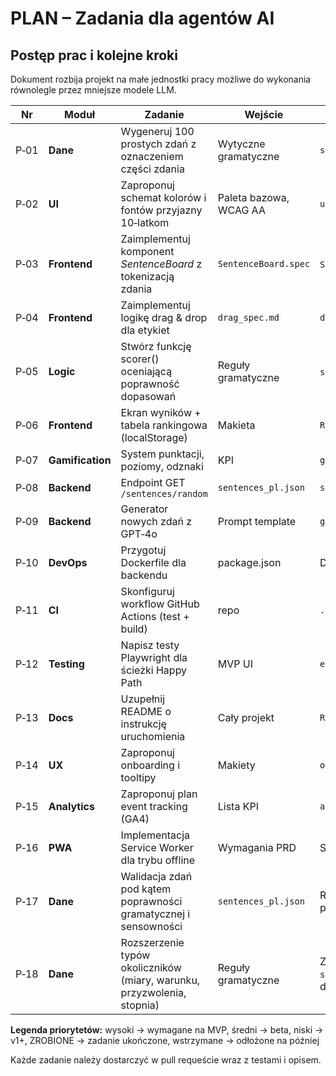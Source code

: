 # PLAN – Zadania dla agentów AI

## Postęp prac i kolejne kroki

Dokument rozbija projekt na małe jednostki pracy możliwe do wykonania równolegle przez mniejsze modele LLM.

| Nr   | Moduł            | Zadanie                                                      | Wejście                | Oczekiwane wyjście         | Priorytet |
| ---- | ---------------- | ------------------------------------------------------------ | ---------------------- | -------------------------- | --------- |
| P‑01 | **Dane**         | Wygeneruj 100 prostych zdań z oznaczeniem części zdania      | Wytyczne gramatyczne   | `sentences_pl.json`        | ZROBIONE  |
| P‑02 | **UI**           | Zaproponuj schemat kolorów i fontów przyjazny 10‑latkom      | Paleta bazowa, WCAG AA | `ui_theme.json`            | ZROBIONE  |
| P‑03 | **Frontend**     | Zaimplementuj komponent *SentenceBoard* z tokenizacją zdania | `SentenceBoard.spec`   | `SentenceBoard.js` + testy | ZROBIONE  |
| P‑04 | **Frontend**     | Zaimplementuj logikę drag & drop dla etykiet                 | `drag_spec.md`         | `drag.js`                  | ZROBIONE  |
| P‑05 | **Logic**        | Stwórz funkcję scorer() oceniającą poprawność dopasowań      | Reguły gramatyczne     | `scorer.js` + testy        | ZROBIONE  |
| P‑06 | **Frontend**     | Ekran wyników + tabela rankingowa (localStorage)             | Makieta                | `ResultView.js`            | ZROBIONE  |
| P‑07 | **Gamification** | System punktacji, poziomy, odznaki                           | KPI                    | `gamification.js`          | średni    |
| P‑08 | **Backend**      | Endpoint GET `/sentences/random`                             | `sentences_pl.json`    | `sentences.js`             | ZROBIONE  |
| P‑09 | **Backend**      | Generator nowych zdań z GPT‑4o                               | Prompt template        | `generator.js`             | średni    |
| P‑10 | **DevOps**       | Przygotuj Dockerfile dla backendu                            | package.json           | Dockerfile                 | ZROBIONE  |
| P‑11 | **CI**           | Skonfiguruj workflow GitHub Actions (test + build)           | repo                   | `.github/workflows/ci.yml` | wstrzymane |
| P‑12 | **Testing**      | Napisz testy Playwright dla ścieżki Happy Path               | MVP UI                 | `e2e.spec.ts`              | wstrzymane |
| P‑13 | **Docs**         | Uzupełnij README o instrukcję uruchomienia                   | Cały projekt           | `README.md`                | ZROBIONE  |
| P‑14 | **UX**           | Zaproponuj onboarding i tooltipy                             | Makiety                | `onboarding.json`          | ZROBIONE  |
| P‑15 | **Analytics**    | Zaproponuj plan event tracking (GA4)                         | Lista KPI              | `analytics_plan.md`        | wstrzymane |
| P‑16 | **PWA**          | Implementacja Service Worker dla trybu offline               | Wymagania PRD          | Service Worker             | ZROBIONE  |
| P‑17 | **Dane**         | Walidacja zdań pod kątem poprawności gramatycznej i sensowności | `sentences_pl.json`    | Raport walidacji + poprawki| średni    |
| P‑18 | **Dane**         | Rozszerzenie typów okoliczników (miary, warunku, przyzwolenia, stopnia) | Reguły gramatyczne     | Zaktualizowany `sentences_pl.json` + dokumentacja | ZROBIONE    |

**Legenda priorytetów:** wysoki → wymagane na MVP, średni → beta, niski → v1+, ZROBIONE → zadanie ukończone, wstrzymane → odłożone na później

Każde zadanie należy dostarczyć w pull requeście wraz z testami i opisem.
